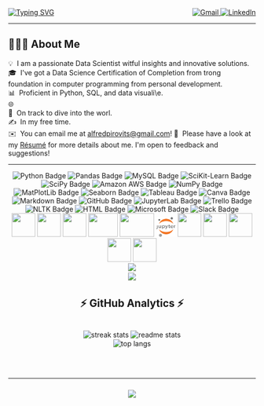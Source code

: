 
<div align="left">
    <a href="https://git.io/typing-svg">
      <a href="https://git.io/typing-svg"><img src="https://readme-typing-svg.herokuapp.com?font=Fira+Code&size=32&duration=3000&pause=1000&color=1016F7&width=435&lines=Hi!;My+name+is%3A;Alfred+W+S+Pirovits+Jr." alt="Typing SVG" /></a>
    </a>
    <div style="float: right;">
    <a href="mailto:alfredpirovits@gmail.com">
      <img src="https://img.shields.io/badge/Gmail-333333?style=for-the-badge&logo=gmail&logoColor=red" alt="Gmail" />
    </a>
    <a href="https://www.linkedin.com/in/alfred-william-sanji-pirovits-jr/" target="_blank">
      <img src="https://img.shields.io/badge/LinkedIn-0077B5?style=for-the-badge&logo=linkedin&logoColor=white" alt="LinkedIn" />
    </a>
</div>

 <hr/>
 
<h2 align="left">👨🏻‍💻 About Me </h2>

💡 &nbsp;I am a passionate Data Scientist witful insights and innovative solutions.\
🎓 &nbsp;I've got a Data Science Certification of Completion from trong foundation in computer programming from personal development.\
📊 &nbsp;Proficient in Python, SQL, and data visuali\e.\
🌐 &nbsp;\
🚀 &nbsp;On track to dive into the worl.\
✍️ &nbsp;In my free time.\
✉️ &nbsp;You can email me at alfredpirovits@gmail.com!
📄 &nbsp;Please have a look at my [Résumé](https://docs.google.com/document/d/1qoKkZyWjtH_ecs0qRV6Qj9gkb0HAVundef_ykP2DaG0/edit?usp=sharing) for more details about me. I'm open to feedback and suggestions!

 <hr/>

<div align="center">
    <img src="https://img.shields.io/static/v1?message=Python&logo=python&labelColor=5c5c5c&color=2f5f98&logoColor=white&label=%20" alt="Python Badge">
    <img src="https://img.shields.io/static/v1?message=Pandas&logo=pandas&labelColor=5c5c5c&color=2f5f98&logoColor=white&label=%20" alt="Pandas Badge">
    <img src="https://img.shields.io/static/v1?message=MySQL&logo=mysql&labelColor=5c5c5c&color=2f5f98&logoColor=white&label=%20" alt="MySQL Badge">
    <img src="https://img.shields.io/static/v1?message=SciKit-Learn&logo=scikit-learn&labelColor=5c5c5c&color=2f5f98&logoColor=white&label=%20" alt="SciKit-Learn Badge">
    <img src="https://img.shields.io/static/v1?message=SciPy&logo=scipy&labelColor=5c5c5c&color=2f5f98&logoColor=white&label=%20" alt="SciPy Badge">
    <img src="https://img.shields.io/static/v1?message=Amazon_AWS&logo=amazon-aws&labelColor=5c5c5c&color=2f5f98&logoColor=white&label=%20" alt="Amazon AWS Badge">
    <img src="https://img.shields.io/static/v1?message=NumPy&logo=numpy&labelColor=5c5c5c&color=2f5f98&logoColor=white&label=%20" alt="NumPy Badge">
    <img src="https://img.shields.io/static/v1?message=MatPlotLib&logo=python&labelColor=5c5c5c&color=2f5f98&logoColor=white&label=%20" alt="MatPlotLib Badge">
    <img src="https://img.shields.io/static/v1?message=Seaborn&logo=python&labelColor=5c5c5c&color=2f5f98&logoColor=white&label=%20" alt="Seaborn Badge">
    <img src="https://img.shields.io/static/v1?message=Tableau&logo=tableau&labelColor=5c5c5c&color=2f5f98&logoColor=white&label=%20" alt="Tableau Badge">
    <img src="https://img.shields.io/static/v1?message=Canva&logo=canva&labelColor=5c5c5c&color=2f5f98&logoColor=white&label=%20" alt="Canva Badge">
    <img src="https://img.shields.io/static/v1?message=Markdown&logo=markdown&labelColor=5c5c5c&color=2f5f98&logoColor=white&label=%20" alt="Markdown Badge">
    <img src="https://img.shields.io/static/v1?message=GitHub&logo=github&labelColor=5c5c5c&color=2f5f98&logoColor=white&label=%20" alt="GitHub Badge">
    <img src="https://img.shields.io/static/v1?message=JupyterLab&logo=jupyter&labelColor=5c5c5c&color=2f5f98&logoColor=white&label=%20" alt="JupyterLab Badge">
    <img src="https://img.shields.io/static/v1?message=Trello&logo=trello&labelColor=5c5c5c&color=2f5f98&logoColor=white&label=%20" alt="Trello Badge">
    <img src="https://img.shields.io/static/v1?message=NLTK&logo=python&labelColor=5c5c5c&color=2f5f98&logoColor=white&label=%20" alt="NLTK Badge">
    <img src="https://img.shields.io/static/v1?message=HTML&logo=html5&labelColor=5c5c5c&color=2f5f98&logoColor=white&label=%20" alt="HTML Badge">
    <img src="https://img.shields.io/static/v1?message=Microsoft&logo=microsoft&labelColor=5c5c5c&color=2f5f98&logoColor=white&label=%20" alt="Microsoft Badge">
    <img src="https://img.shields.io/static/v1?message=slack&logo=slack&labelColor=5c5c5c&color=2f5f98&logoColor=white&label=%20" alt="Slack Badge">
</div>


<div align="center"; display: flex; justify-content: center;">
    <img src="https://img.icons8.com/color/48/000000/python.png" width="48" height="48">
    <img src="https://www.freepnglogos.com/uploads/logo-mysql-png/logo-mysql-mysql-logo-png-images-are-download-crazypng-21.png" width="48" height="48">
    <img src="https://user-images.githubusercontent.com/67586773/105040771-43887300-5a88-11eb-9f01-bee100b9ef22.png" width="48" height="48">
    <img src="https://upload.wikimedia.org/wikipedia/commons/thumb/f/f3/Apache_Spark_logo.svg/1024px-Apache_Spark_logo.svg.png?20210416091439" width="60" height="48">
    <img src="https://upload.wikimedia.org/wikipedia/commons/thumb/0/05/Scikit_learn_logo_small.svg/1200px-Scikit_learn_logo_small.svg.png" width="70" height="48">
    <img src="https://github.com/devicons/devicon/blob/master/icons/jupyter/jupyter-original-wordmark.svg" title="jupyter"  alt="jupyter" width="40" height="40"/>
    <img src="https://workforceedtech.org/wp-content/uploads/2019/03/Tableau_Logo_resized.png" width="48" height="48">
    <img src="https://scipy.org/images/logo.svg" width="48" height="48">
    <img src="https://play-lh.googleusercontent.com/yMjUC6LBh7uOCK6wUcIEf5MHZQmSqDPXoInOQLZzw0DWQsPJuvkwSymX2zI4Ok7i_BY" width="48" height="48">
    <img src="https://miro.medium.com/v2/resize:fit:592/1*YM2HXc7f4v02pZBEO8h-qw.png" width="48" height="48">
    <img src="https://download.logo.wine/logo/SQLite/SQLite-Logo.wine.png" width="48" height="48">
</div>
<div align="center">
    <img src="https://skillicons.dev/icons?i=r,mysql,git,github"/>
</div>
<div align="center">
    <img src="https://camo.githubusercontent.com/e52032de3d06403be5eb93408a91abc5275af689b19d862026efd20c6112807e/68747470733a2f2f696d672e736869656c64732e696f2f62616467652f636f64652532307374796c652d626c61636b2d626c61636b2e7376673f7374796c653d666f722d7468652d6261646765266c6162656c436f6c6f723d67726179"/>
</div>

<!-- ![black-shield](https://img.shields.io/badge/code%20style-black-black.svg?style=for-the-badge&labelColor=gray) -->

<h2 align="center">⚡ GitHub Analytics ⚡</h2>
<br>
<div align=center>
  <img width=390 src="https://streak-stats.demolab.com/?user=Alfred-W-S-Pirovits-Jr&count_private=true&theme=react&border_radius=10" alt="streak stats"/>
  <img width=390 src="https://github-readme-stats-salesp07.vercel.app/api?username=Alfred-W-S-Pirovits-Jr&count_private=true&show_icons=true&theme=react&rank_icon=github&border_radius=10" alt="readme stats" />
  <br/>
  <img width=325 align="center" src="https://github-readme-stats-salesp07.vercel.app/api/top-langs/?username=Alfred-W-S-Pirovits-Jr&hide=HTML&langs_count=8&layout=compact&theme=react&border_radius=10&size_weight=0.5&count_weight=0.5&exclude_repo=github-readme-stats" alt="top langs" />
</div>

<br/><br/>
<hr/>

<h3 align="center">
    <img src="https://readme-typing-svg.herokuapp.com/?font=Righteous&size=25&center=true&vCenter=true&width=500&height=70&duration=4000&lines=Thanks+for+visiting!+✌️;+Shoot+me+a+message+on+Linkedin!;I'm+always+down+to+collab+:)">
</h3>

<br/>
